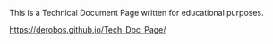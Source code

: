 This is a Technical Document Page written for educational purposes.  

https://derobos.github.io/Tech_Doc_Page/
